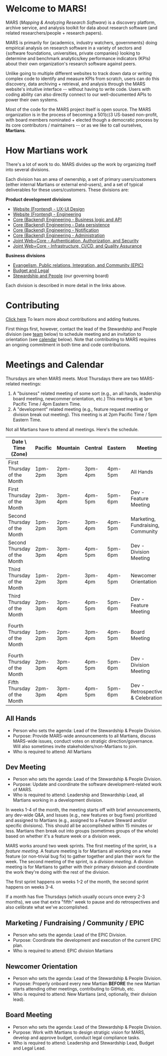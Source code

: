 # Welcome to MARS!

MARS (*Mapping & Analyzing Research Software*) is a discovery platform, archive service, and analysis toolkit for data about research software (and related researchers/people + research papers).

MARS is primarily for {academics, industry watchers, governments} doing empirical analysis on research software in a variety of sectors and {software foundations, universities, private companies} looking to determine and benchmark analytics/key performance indicators (KPIs) about their own organization's research software against peers.

Unlike going to multiple different websites to track down data or writing complex code to identify and measure KPIs from scratch, users can do this discovery, data archiving + retrieval, and analysis through the MARS website's intuitive interface -- without having to write code. Users with coding ability can also directly connect to our well-documented APIs to power their own systems.

Most of the code for the MARS project itself is open source. The MARS organization is in the process of becoming a 501(c)3 US-based non-profit, with board members nominated + elected though a democratic process by its core contributors / maintainers -- or as we like to call ourselves, **Martians**.

# How Martians work

There's a lot of work to do. MARS divides up the work by organizing itself into several divisions.

Each division has an area of ownership, a set of primary users/customers (either internal Martians or external end-users), and a set of typical deliverables for these users/customers. These divisions are:

**Product development divisions**
- [Website (Frontend) -  UX-UI Design](/divisions/web-design/)
- [Website (Frontend) -  Engineering](/divisions/web-engr/)
- [Core (Backend) Engineering - Business logic and API](/divisions/core-engr-biz-logic/)
- [Core (Backend) Engineering - Data persistence](/divisions/core-engr-data/)
- [Core (Backend) Engineering - Notification](/divisions/core-engr-notification/)
- [Core (Backend) Engineering - Administration](/divisions/core-engr-admin/)
- [Joint Web+Core - Authentication, Authorization, and Security](/divisions/joint-engr-security/)
- [Joint Web+Core - Infrastructure, CI/CD, and Quality Assurance](/divisions/joint-engr-dev-ops/)

**Business divisions**
- [Evangelism, Public relations, Integration, and Community (EPIC)](/divisions/epic/)
- [Budget and Legal](/divisions/budget-and-legal/)
- [Stewardship and People](/divisions/stewardship/) (our governing board)

Each division is described in more detail in the links above.

# Contributing

[Click here](/contribute/) To learn more about contributions and adding features.

First things first, however, contact the lead of the Stewardship and People division (see [team](#team) below) to schedule meeting and an invitation to orientation (see [calendar](#meetings-and-calendar) below). Note that contributing to MARS requires an ongoing commitment in both time and code contributions.

# Meetings and Calendar

Thursdays are when MARS meets. Most Thursdays there are two MARS-related meetings:

1. A "buisness" related meeting of some sort (e.g., an all hands, leadership board meeting, newcommer orientation, etc.) This meeting is at 1pm Pacific Time / 4pm Eastern Time.
2. A "development" related meeting (e.g., feature request meeting or division break out meeting). This meeting is at 2pm Pacific Time / 5pm Eastern Time.

Not all Martians have to attend all meetings. Here's the schedule.

| Date \ Time (Zone)           | Pacific | Mountain | Central | Eastern | Meeting                           | Mandatory Attendance For                 | Typical Invite List           |
|------------------------------|---------|----------|---------|---------|-----------------------------------|------------------------------------------|-------------------------------|
| First Thursday of the Month  | 1pm-2pm | 2pm-3pm  | 3pm-4pm | 4pm-5pm | All Hands                         | All Martians                             | Martians                      |
| First Thursday of the Month  | 2pm-3pm | 3pm-4pm  | 4pm-5pm | 5pm-6pm | Dev - Feature Meeting             | All Dev Divisions                        | Only Devs                     |
| Second Thursday of the Month | 1pm-2pm | 2pm-3pm  | 3pm-4pm | 4pm-5pm | Marketing, Fundraising, Community | EPIC                                     | Martians                      |
| Second Thursday of the Month | 2pm-3pm | 3pm-4pm  | 4pm-5pm | 5pm-6pm | Dev - Division Meeting            | All Dev Divisions                        | Only Devs                     |
| Third Thursday of the Month  | 1pm-2pm | 2pm-3pm  | 3pm-4pm | 4pm-5pm | Newcomer Orientation              | Stewardship Lead and Newcomers           | Stewardship, Leads, Newcomers |
| Third Thursday of the Month  | 2pm-3pm | 3pm-4pm  | 4pm-5pm | 5pm-6pm | Dev - Feature Meeting             | All Dev Divisions                        | Only Devs                     |
| Fourth Thursday of the Month | 1pm-2pm | 2pm-3pm  | 3pm-4pm | 4pm-5pm | Board Meeting                     | Stewardship & Leadership, Budget & Legal | Martians                      |
| Fourth Thursday of the Month | 2pm-3pm | 3pm-4pm  | 4pm-5pm | 5pm-6pm | Dev - Division Meeting            | All Dev Divisions                        | Only Devs                     |
| Fifth Thursday of the Month  | 2pm-3pm | 3pm-4pm  | 4pm-5pm | 5pm-6pm | Dev - Retrospective & Celebration | All Dev Divisions                        | Only Devs                     |

## All Hands

* Person who sets the agenda: Lead of the Stewardship & People Division.
* Purpose: Provide MARS-wide announcements to all Martians, discuss MARS-wide issues, conduct votes on stratigic direction/governance. Will also sometimes invite stakeholders/non-Martians to join.
* Who is required to attend: All Martians

## Dev Meeting

* Person who sets the agenda: Lead of the Stewardship & People Division.
* Purpose: Update and coordinate the software development-related work of MARS.
* Who is required to attend: Leadership and Stewardship Lead, all Martians working in a development division.

In weeks 1-4 of the month, the meeting starts off with brief announcements, any dev-wide Q&A, and Issues (e.g., new features or bug fixes) prioritized and assigned to Martians (e.g., assigned to a Feature Steward and/or specific divisions). This should all be accomplished within 15 minutes or less. Martians then break out into groups (sometimes groups of the whole) based on whether it's a feature week or a division week.

MARS works around two week sprints.
The first meeting of the sprint, is a *feature meeting*. A feature meeting is for Martians all working on a new feature (or non-trivial bug fix) to gather together and plan their work for the week.
The second meeting of the sprint, is a *division meeting*. A division meeting is for Martians to gather with their primary division and coordinate the work they're doing with the rest of the division.

The first sprint happens on weeks 1-2 of the month, the second sprint happens on weeks 3-4.

If a month has five Thursdays (which usually occurs once every 2-3 months), we use that extra "fifth" week to pause and do retrospectives and also celibrate what we've accomplished.

## Marketing / Fundraising / Community / EPIC

* Person who sets the agenda: Lead of the EPIC Division.
* Purpose: Coordinate the development and execution of the current EPIC plan.
* Who is required to attend: EPIC division Martians

## Newcomer Orientation

* Person who sets the agenda: Lead of the Stewardship & People Division.
* Purpose: Properly onboard every new Martian **BEFORE** the new Martian starts attending other meetings, contributing to GitHub, etc.
* Who is required to attend: New Martians (and, optionally, their division lead).

## Board Meeting

* Person who sets the agenda: Lead of the Stewardship & People Division.
* Purpose: Work with Martians to design stratigic vision for MARS, develop and approve budget, conduct legal compliance tasks.
* Who is required to attend: Leadership and Stewardship Lead, Budget and Legal Lead.
